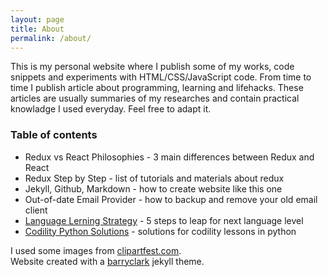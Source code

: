 ```yaml
---
layout: page
title: About
permalink: /about/
---
```


This is my personal website where I publish some of my works, code snippets and experiments with HTML/CSS/JavaScript code. From time to time I publish article about programming, learning and lifehacks. These articles are usually summaries of my researches and contain practical knowladge I used everyday. Feel free to adapt it.

### Table of contents 

- Redux vs React Philosophies - 3 main differences between Redux and React
- Redux Step by Step - list of tutorials and materials about redux
- Jekyll, Github, Markdown - how to create website like this one
- Out-of-date Email Provider - how to backup and remove your old email client
- <a href="">Language Lerning Strategy</a> - 5 steps to leap for next language level
- <a href="">Codility Python Solutions</a> - solutions for codility lessons in python

I used some images from <a href="https://clipartfest.com/">clipartfest.com</a>.   
Website created with a <a href="https://github.com/barryclark/jekyll-now">barryclark</a> jekyll theme.
